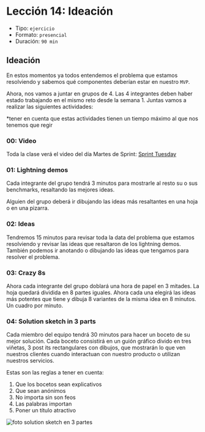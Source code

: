 # Lección 14: Ideación

- Tipo: `ejercicio`
- Formato: `presencial`
- Duración: `90 min`

## Ideación 

En estos momentos ya todos entendemos el problema que estamos resolviendo y sabemos qué componentes deberían estar en nuestro `MVP`.

Ahora, nos vamos a juntar en grupos de 4. Las 4 integrantes deben haber estado trabajando en el mismo reto desde la semana 1. Juntas vamos a realizar las siguientes actividades:

\*tener en cuenta que estas actividades tienen un tiempo máximo al que nos tenemos que regir

### 00: Video

Toda la clase verá el video del día Martes de Sprint: [Sprint Tuesday](https://www.youtube.com/watch?v=_ITJ5lAXQhg)  

### 01: Lightning demos

Cada integrante del grupo tendrá 3 minutos para mostrarle al resto su o sus benchmarks, resaltando las mejores ideas. 

Alguien del grupo deberá ir dibujando las ideas más resaltantes en una hoja o en una pizarra.

### 02: Ideas

Tendremos 15 minutos para revisar toda la data del problema que estamos resolviendo y revisar las ideas que resaltaron de los lightning demos. También podemos ir anotando o dibujando las ideas que tengamos para resolver el problema. 

### 03: Crazy 8s

Ahora cada integrante del grupo doblará una hora de papel en 3 mitades. La hoja quedará dividida en 8 partes iguales. Ahora cada una elegirá las ideas más potentes que tiene y dibuja 8 variantes de la misma idea en 8 minutos. Un cuadro por minuto.


### 04: Solution sketch in 3 parts

Cada miembro del equipo tendrá 30 minutos para hacer un boceto de su mejor solución. Cada boceto consistirá en un guión gráfico divido en tres viñetas, 3 post its rectangulares con dibujos, que mostrarán lo que ven nuestros clientes cuando interactuan con nuestro producto o utilizan nuestros servicios. 

Estas son las reglas a tener en cuenta:

1. Que los bocetos sean explicativos
2. Que sean anónimos
3. No importa sin son feos
4. Las palabras importan
5. Poner un título atractivo



![foto solution sketch en 3 partes]()
